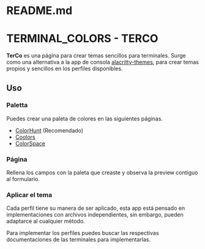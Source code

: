 # README.md

# TERMINAL_COLORS - TERCO

**TerCo** es una página para crear temas sencillos para terminales. Surge como una alternativa a la app de consola [alacritty-themes](https://github.com/alacritty/alacritty-theme), para crear temas propios y sencillos en los perfiles disponibles.

## Uso

### Paletta

Puedes crear una paleta de colores en las siguientes páginas.

- [ColorHunt](https://colorhunt.co/) (Recomendado)
- [Coolors](https://coolors.co/)
- [ColorSpace](https://mycolor.space/)

### Página

Rellena los campos con la paleta que creaste y observa la preview contiguo al formulario.

### Aplicar el tema

Cada perfil tiene su manera de ser aplicado, esta app está pensado en implementaciones con archivos independientes, sin embargo, pueden adaptarce al cualquier método.

Para implementar los perfiles puedes buscar las respectivas documentaciones de las terminales para implementarlas.